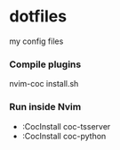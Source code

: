 # dotfiles
my config files

### Compile plugins
nvim-coc install.sh
### Run inside Nvim
- :CocInstall coc-tsserver
- :CocInstall coc-python
